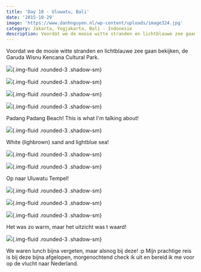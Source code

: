 ```yaml
---
title: 'Day 18 - Uluwatu, Bali'
date: '2015-10-29'
image: 'https://www.danhnguyen.nl/wp-content/uploads/image324.jpg'
category: Jakarta, Yogjakarta, Bali - Indonesie
description: Voordat we de mooie witte stranden en lichtblauwe zee gaan bekijken, de Garuda Wisnu Kencana Cultural Park...
---
```


Voordat we de mooie witte stranden en lichtblauwe zee gaan bekijken, de Garuda Wisnu Kencana Cultural Park.

![](https://www.danhnguyen.nl/wp-content/uploads/image306-1024x576.jpg){.img-fluid .rounded-3 .shadow-sm}

![](https://www.danhnguyen.nl/wp-content/uploads/image307-1024x576.jpg){.img-fluid .rounded-3 .shadow-sm}

![](https://www.danhnguyen.nl/wp-content/uploads/image308-1024x576.jpg){.img-fluid .rounded-3 .shadow-sm}

![](https://www.danhnguyen.nl/wp-content/uploads/image309-1024x576.jpg){.img-fluid .rounded-3 .shadow-sm}

Padang Padang Beach! This is what I'm talking about!

![](https://www.danhnguyen.nl/wp-content/uploads/image310-1024x576.jpg){.img-fluid .rounded-3 .shadow-sm}

White (lighbrown) sand and lightblue sea!

![](https://www.danhnguyen.nl/wp-content/uploads/image311-1024x576.jpg){.img-fluid .rounded-3 .shadow-sm}

![](https://www.danhnguyen.nl/wp-content/uploads/image313-1024x576.jpg){.img-fluid .rounded-3 .shadow-sm}

Op naar Uluwatu Tempel!

![](https://www.danhnguyen.nl/wp-content/uploads/image312-e1446021528338-1024x1820.jpg){.img-fluid .rounded-3 .shadow-sm}

![](https://www.danhnguyen.nl/wp-content/uploads/image323-e1446021645498-1024x1820.jpg){.img-fluid .rounded-3 .shadow-sm}

![](https://www.danhnguyen.nl/wp-content/uploads/image324-1024x576.jpg){.img-fluid .rounded-3 .shadow-sm}

Het was zo warm, maar het uitzicht was t waard!

![](https://www.danhnguyen.nl/wp-content/uploads/image326-1024x576.jpg){.img-fluid .rounded-3 .shadow-sm}

We waren lunch bijna vergeten, maar alsnog bij deze! :p
Mijn prachtige reis is bij deze bijna afgelopen, morgenochtend check ik uit en bereid ik me voor op de vlucht naar Nederland.
